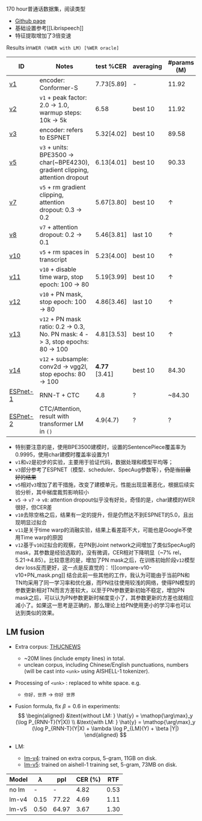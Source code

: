 170 hour普通话数据集，阅读类型

- [Github page](https://github.com/maxwellzh/Transducer-dev/tree/main/egs/aishell)
- 基础设置参考[[Librispeech]]
- 特征提取增加了3倍变速

Results in`%WER (%WER with LM) [%WER oracle]`

| ID                                                                                                                                                | Notes                                                                          | test %CER         | averaging | \#params (M) |
| ------------------------------------------------------------------------------------------------------------------------------------------------- | ------------------------------------------------------------------------------ | ----------------- | --------- | ------------ |
| [v1](https://github.com/maxwellzh/Transducer-dev/tree/main/egs/aishell/exp/rnnt-v1)                                                               | encoder: Conformer-S                                                           | 7.73\[5.89\]      | -         | 11.92        |
| [v2](https://github.com/maxwellzh/Transducer-dev/tree/main/egs/aishell/exp/rnnt-v2)                                                               | `v1` + peak factor\: 2.0 -> 1.0, warmup steps\: 10k -> 5k                      | 6.58              | best 10   | 11.92        |
| [v3](https://github.com/maxwellzh/Transducer-dev/tree/main/egs/aishell/exp/rnnt-v3)                                                               | encoder: refers to ESPNET                                                      | 5.32\[4.02\]      | best 10   | 89.58        |
| [v5](https://github.com/maxwellzh/Transducer-dev/tree/main/egs/aishell/exp/rnnt-v5)                                                               | `v3` + units\: BPE3500 -> char(~BPE4230), gradient clipping, attention dropout | 6.13\[4.01\]      | best 10   | 90.33        |
| [v7](https://github.com/maxwellzh/Transducer-dev/tree/main/egs/aishell/exp/rnnt-v7)                                                               | `v5` + rm gradient clipping, attention dropout\: 0.3 -> 0.2                    | 5.67\[3.80\]      | best 10   | ↑            |
| [v8](https://github.com/maxwellzh/Transducer-dev/tree/main/egs/aishell/exp/rnnt-v8)                                                               | `v7` + attention dropout\: 0.2 -> 0.1                                          | 5.46\[3.81\]      | last 10   | ↑            |
| [v10](https://github.com/maxwellzh/Transducer-dev/tree/main/egs/aishell/exp/rnnt-v10)                                                             | `v5` + rm spaces in transcript                                                 | 5.23\[4.00\]      | best 10   | ↑            |
| [v11](https://github.com/maxwellzh/Transducer-dev/tree/main/egs/aishell/exp/rnnt-v11)                                                             | `v10` + disable time warp, stop epoch\: 100 -> 80                              | 5.19\[3.99\]      | best 10   | ↑            |
| [v12](https://github.com/maxwellzh/Transducer-dev/tree/main/egs/aishell/exp/rnnt-v12)                                                             | `v10` + PN mask, stop epoch\: 100 -> 80                                        | 4.86\[3.46\]      | last 10   | ↑            |
| [v13](https://github.com/maxwellzh/Transducer-dev/tree/main/egs/aishell/exp/rnnt-v13)                                                             | `v12` + PN mask ratio: 0.2 -> 0.3, No. PN mask: 4 -> 3, stop epochs: 80 -> 100 | 4.81\[3.53\]      | best 10   | ↑            |
| [v14](https://github.com/maxwellzh/Transducer-dev/tree/main/egs/aishell/exp/rnnt-v14)                                                             | `v12` + subsample: conv2d -> vgg2l, stop epochs: 80 -> 100                     | **4.77** \[3.41\] | best 10   | 84.30        |
| [ESPnet-1](https://github.com/espnet/espnet/blob/master/egs/aishell/asr1/RESULTS.md#conformer-transducer-with-auxiliary-task-ctc-weight--05)      | RNN-T + CTC                                                                    | 4.8               | ?         | ~84.30       |
| [ESPnet-2](https://github.com/espnet/espnet/tree/master/egs2/aishell/asr1#conformer--specaug--speed-perturbation-featsraw-n_fft512-hop_length128) | CTC/Attention, result with transformer LM in `()`                              | 4.9(4.7)          | ?         | ?            |

- 特别要注意的是，使用BPE3500建模时，设置的SentencePiece覆盖率为0.9995，使用char建模时覆盖率设置为1
- `v1`和`v2`是初步的实验，主要用于验证代码，数据处理和模型平均等；
- `v3`部分参考了ESPNET（模型、scheduler、SpecAug参数等），~~仍是当前最好的结果~~
- `v5`相对`v3`增加了若干措施，改变了建模单元，性能出现显著恶化，根据后续实验分析，其中梯度裁剪影响较小
- `v5` -> `v7` -> `v8`: attention dropout似乎没有好处，奇怪的是，char建模的WER很好，但CER差
- `v10`去除空格之后，结果有一定的提升，但是仍然达不到ESPNET的5.0，且出现明显过拟合
- `v11`是关于time warp的消融实验，结果上看差距不大，可能也是Google不使用Time warp的原因
- `v12`基于`v10`过拟合的观察，在PN到Joint network之间增加了类似SpecAug的mask，其参数是经验选取的，没有微调，CER相对下降明显（~7% rel，5.21->4.85）。比较意思的是，增加了PN mask之后，在训练初始阶段`v12`模型dev loss反而更好，这一点是反直觉的：
   ![[compare-v10-v10+PN_mask.png]]
   结合此前一些其他的工作，我认为可能由于当前PN和TN均采用了同一学习率和优化器，而PN往往使用较浅的网络，使得PN模型的参数更新相对TN而言方差较大，以至于PN参数更新初始不稳定，增加PN mask之后，可以认为PN参数更新时梯度变小了，其参数更新的方差也就相应减小了。如果这一思考是正确的，那么理论上给PN使用更小的学习率也可以达到类似的效果。
   
## LM fusion
- Extra corpus: [THUCNEWS](http://thuctc.thunlp.org/#%E8%8E%B7%E5%8F%96%E9%93%BE%E6%8E%A5)
	- ~20M lines (include empty lines) in total.
	- unclean corpus, including Chinese/English punctuations, numbers (will be cast into `<unk>` using AISHELL-1 tokenizer).

- Processing of `<unk>`	: replaced to white space. e.g.
	- `你好，世界` -> `你好 世界`

- Fusion formula, fix $\beta=0.6$ in experiments:
$$
\begin{aligned}
&\text{without LM: } \hat{y} = \mathop{\arg\max}_y (\log P_{RNN-T}(Y|X)) \\
&\text{with LM: } \hat{y} = \mathop{\arg\max}_y (\log P_{RNN-T}(Y|X) + \lambda \log P_{LM}(Y) + \beta |Y|)
\end{aligned}
$$

- LM:
	- [lm-v4](https://github.com/maxwellzh/Transducer-dev/tree/main/egs/aishell/exp/lm-v4): trained on extra corpus, 5-gram, 11GB on disk.
	- [lm-v5](https://github.com/maxwellzh/Transducer-dev/tree/main/egs/aishell/exp/lm-v5): trained on aishell-1 training set, 5-gram, 73MB on disk.

| Model | $\lambda$ | ppl   | CER (%) | RTF  |
| ----- | --------- | ----- | ------- | ---- |
| no lm | -         | -     | 4.82    | 0.53 | 
| lm-v4 | 0.15      | 77.22 | 4.69    | 1.11 |
| lm-v5 | 0.50      | 64.97 | 3.67    | 1.30 |
